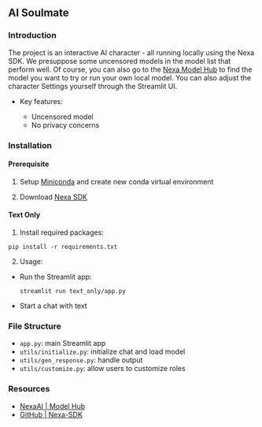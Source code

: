 ## AI Soulmate

### Introduction

The project is an interactive AI character - all running locally using the Nexa SDK. We presuppose some uncensored models in the model list that perform well. Of course, you can also go to the [Nexa Model Hub](https://nexaai.com/models) to find the model you want to try or run your own local model. You can also adjust the character Settings yourself through the Streamlit UI.

- Key features:

  - Uncensored model
  - No privacy concerns


### Installation
#### Prerequisite
1. Setup [Miniconda](https://docs.anaconda.com/miniconda/miniconda-install/) and create new conda virtual environment

2. Download [Nexa SDK](https://github.com/NexaAI/nexa-sdk)
   

#### Text Only

1. Install required packages:

```
pip install -r requirements.txt
```

2. Usage:

- Run the Streamlit app: 
  ```
  streamlit run text_only/app.py
  ```
- Start a chat with text


### File Structure


  - `app.py`: main Streamlit app
  - `utils/initialize.py`: initialize chat and load model
  - `utils/gen_response.py`: handle output
  - `utils/customize.py`: allow users to customize roles


### Resources

- [NexaAI | Model Hub](https://nexaai.com/models)
- [GitHub | Nexa-SDK](https://github.com/NexaAI/nexa-sdk)
